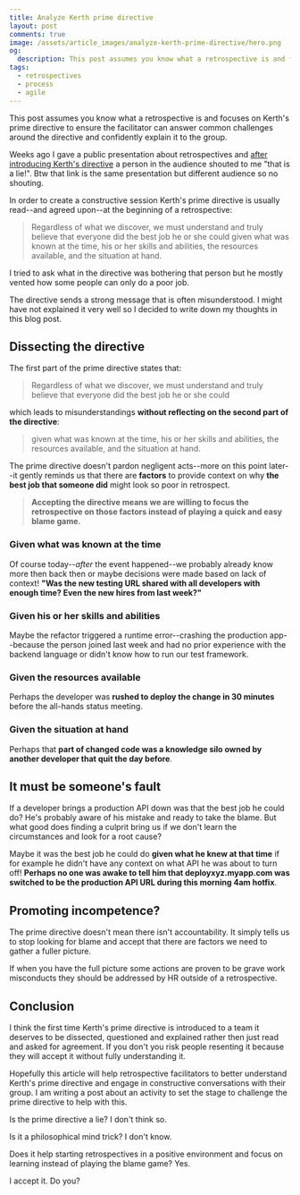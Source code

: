 ```yaml
---
title: Analyze Kerth prime directive
layout: post
comments: true
image: /assets/article_images/analyze-kerth-prime-directive/hero.png
og:
  description: This post assumes you know what a retrospective is and focuses on Kerth's prime directive to ensure the facilitator can answer common challenges and confidently explain it to the group.
tags:
  - retrospectives
  - process
  - agile
---
```


This post assumes you know what a retrospective is and focuses on Kerth's prime directive to ensure the facilitator can answer common challenges around the directive and confidently explain it to the group.

Weeks ago I gave a public presentation about retrospectives and [after introducing Kerth's directive](https://www.youtube.com/watch?v=0hatxoP-MU0&t=7m00s) a person in the audience shouted to me "that is a lie!". Btw that link is the same presentation but different audience so no shouting.

In order to create a constructive session Kerth's prime directive is usually read--and agreed upon--at the beginning of a retrospective:

> Regardless of what we discover, we must understand and truly believe that everyone did the best job he or she could given what was known at the time, his or her skills and abilities, the resources available, and the situation at hand.

I tried to ask what in the directive was bothering that person but he mostly vented how some people can only do a poor job.

The directive sends a strong message that is often misunderstood. I might have not explained it very well so I decided to write down my thoughts in this blog post.

## Dissecting the directive

The first part of the prime directive states that:

> Regardless of what we discover, we must understand and truly believe that everyone did the best job he or she could

which leads to misunderstandings **without reflecting on the second part of the directive**: 

> given what was known at the time, his or her skills and abilities, the resources available, and the situation at hand.

The prime directive doesn't pardon negligent acts--more on this point later--it gently reminds us that there are **factors** to provide context on why **the best job that someone did** might look so poor in retrospect.

> **Accepting the directive means we are willing to focus the retrospective on those factors instead of playing a quick and easy blame game.**

### Given what was known at the time

Of course today--_after_ the event happened--we probably already know more then back then or maybe decisions were made based on lack of context! **"Was the new testing URL shared with all developers with enough time? Even the new hires from last week?"**

### Given his or her skills and abilities

Maybe the refactor triggered a runtime error--crashing the production app--because the person joined last week and had no prior experience with the backend language or didn't know how to run our test framework.

### Given the resources available

Perhaps the developer was **rushed to deploy the change in 30 minutes** before the all-hands status meeting.

### Given the situation at hand

Perhaps that **part of changed code was a knowledge silo owned by another developer that quit the day before**.

## It must be someone's fault

If a developer brings a production API down was that the best job he could do? He's probably aware of his mistake and ready to take the blame. But what good does finding a culprit bring us if we don't learn the circumstances and look for a root cause?

Maybe it was the best job he could do **given what he knew at that time** if for example he didn't have any context on what API he was about to turn off! **Perhaps no one was awake to tell him that deployxyz.myapp.com was switched to be the production API URL during this morning 4am hotfix**.

## Promoting incompetence?

The prime directive doesn't mean there isn't accountability. It simply tells us to stop looking for blame and accept that there are factors we need to gather a fuller picture.

If when you have the full picture some actions are proven to be grave work misconducts they should be addressed by HR outside of a retrospective.

## Conclusion

I think the first time Kerth's prime directive is introduced to a team it deserves to be dissected, questioned and explained rather then just read and asked for agreement. If you don't you risk people resenting it because they will accept it without fully understanding it. 

Hopefully this article will help retrospective facilitators to better understand Kerth's prime directive and engage in constructive conversations with their group. I am writing a post about an activity to set the stage to challenge the prime directive to help with this.

Is the prime directive a lie? I don't think so.

Is it a philosophical mind trick? I don't know.

Does it help starting retrospectives in a positive environment and focus on learning instead of playing the blame game? Yes.

I accept it. Do you?